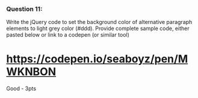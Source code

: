 ### Question 11:

Write the jQuery code to set the background color of alternative paragraph elements to light grey color (#ddd). Provide complete sample code, either pasted below or link to a codepen (or similar tool)

# https://codepen.io/seaboyz/pen/MWKNBON

Good - 3pts